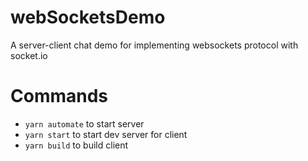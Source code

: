 # webSocketsDemo
A server-client chat demo for implementing websockets protocol with socket.io

# Commands

- `yarn automate` to start server
- `yarn start` to start dev server for client
- `yarn build` to build client

